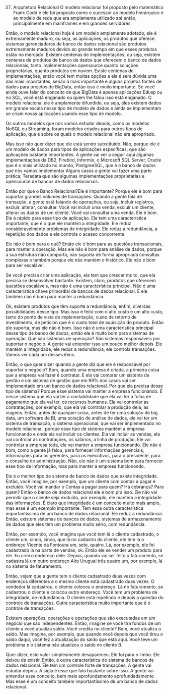 37. Arquitetura Relacional
O modelo relacional foi proposto pelo matemático Frank Codd e ele foi proposto como o sucessor ao modelo hierárquico e ao modelo de rede que era amplamente utilizado até então, principalmente em mainframes e em grandes servidores.

Então, o modelo relacional hoje é um modelo amplamente adotado, ele é extremamente maduro, ou seja, as aplicações, os produtos que oferece sistemas gerenciadores de banco de dados relacional são produtos extremamente maduros devido ao grande tempo em que esses produtos estão no mercado. Existem centenas de implementações, ou seja, existem centenas de produtos de banco de dados que oferecem o banco de dados relacionais, tanto implementações opensource quanto soluções proprietárias, quanto produtos em nuvem. Existe centenas de implementações, então você tem muitas opções e ela é sem dúvida uma das mais importantes, senão a mais importante e alguns projetos fontes de dados para projetos de BigData, então isso é muito importante.
Se você ainda ouve falar do conceito de que BigData é apenas aplicações Edusp ou no SQL, você está enganado ou quem lhe falou isso está enganado.
O modelo relacional ele é amplamente difundido, ou seja, eles existem dados em grande escala nesse tipo de modelo de dados e ainda se implementam se criam novas aplicações usando esse tipo de modelo.

Os outros modelos que nós vamos estudar depois, como os modelos NoSQL ou Streaming, foram modelos criados para outros tipos de aplicação, que é sobre os quais o modelo relacional não era apropriado.

Mas isso não quer dizer que ele está sendo substituído. Não, porque ele é um modelo de dados para tipos de aplicações específicas, que são aplicações bastante importantes. A gente vai ver a seguir aqui algumas implementações da DB2, Firebird, Informix, o Microsoft SQL Server, Oracle que é o mais utilizado no mundo, PostgreeSQL, que é o banco de dados que nós vamos implementar Alguns casos a gente vai fazer uma parte prática; Teradata que são algumas implementações proprietárias e opensource de bancos de dados relacionais.

Então por que o Banco Relacional?Ele é importante? Porque ele é bom para suportar grandes volumes de transações. Quando a gente fala de transação, a gente está falando de operações, ou seja, incluir registros, excluir, alterar, consultar. Você vai incluir uma venda, excluir um cliente, alterar os dados de um cliente.
Você vai consultar uma venda.
Ele é bom. Ele é rápido para esse tipo de aplicação. Ele tem uma característica importante, que é o que ele mantém a integridade. Ele reduz consideravelmente problemas de integridade. Ele reduz a redundância, a repetição dos dados e ele controla o acesso concorrente.

Ele não é bom para o quê? Então ele é bom para as questões transacionais, para manter a operação. Mas ele não é bom para análise de dados, porque a sua estrutura não comporta, não suporta de forma apropriada consultas complexas e também porque ele não mantém o histórico. Ele não é bom para ser escalável.

Se você precisa criar uma aplicação, ela tem que crescer muito, que ela precisa se desenvolver bastante. Existem, claro, produtos que oferecem questões escaláveis, mas não é uma característica principal. Não é uma característica chave primordial de bancos de dados relacional. E ele também não é bom para manter a redundância.

Ok, existem produtos que têm suporte a redundância, enfim, diversas possibilidades desse tipo. Mas isso é feito com o alto custo e um alto custo, tanto do ponto de vista de implementação, custo de retorno de investimento, de petición que é o custo total de aquisição do produto.
Então ele suporta, mas ele não é bom. Isso não é uma característica principal desse tipo de banco de dados, então ele é muito bom para sistemas de operação. Que são sistemas de operação? São sistemas responsáveis por suportar o negócio. A gente vai entender isso um pouco melhor depois .Ele mantém a integridade, ele reduz a redundância, ele controla transações.
Vamos ver cada um desses itens.

Então, o que quer dizer quando a gente diz que ele é responsável por suportar o negócio? Bom, quando uma empresa é criada, a primeira coisa que a empresa vai fazer é contratar. E ela vai comprar um sistema de gestão e um sistema de gestão que em 99% dos casos vai ser implementado em um banco de dados relacional.
Por que ela precisa desse tipo de sistema? Porque esse sistema vai manter a empresa funcionando. É nesse sistema que ela vai ter a contabilidade que ela vai ter a folha de pagamento que ela vai ter, os recursos humanos.
Ela vai controlar as contratações, por exemplo, que ela vai controlar a produção dela, as viagens. Então, antes de qualquer coisa, antes de ter uma solução de big data, um software de BI, uma solução de análise de dados, ela vai ter um sistema de transação, o sistema operacional, que vai ser implementado no modelo relacional, porque esse tipo de sistema mantém a empresa funcionando e onde ela vai incluir os clientes.
Ela vai incluir as vendas, ela vai controlar as contratações, os salários, a linha de produção.
Ele vai controlar a empresa toda, ele vai manter a empresa funcionando. Ele não é bom, como a gente já falou, para fornecer informações gerenciais, informações para os gerentes, para os executivos, para o presidente, para o conselho de administração. Não, ele não é um sistema bom para fornecer esse tipo de informação, mas para manter a empresa funcionando.

Ele é o melhor tipo de sistema de banco de dados que existe integridade.
Então, você imagine, por exemplo, que um cliente com contas a pagar é excluído. Você vai mandar o Contas a pagar para quem? Há cobrança? Para quem? Então o banco de dados relacional ele é bom pra isso. Ele não vai permitir que o cliente seja excluído, por exemplo, ele mantém a integridade das informações. É claro que integridade é um conceito muito mais amplo, mas esse é um exemplo importante. Tem essa outra característica importantíssima de um banco de dados relacional. Ele reduz a redundância. Então, existem sistemas de bancos de dados, sistemas de armazenamento de dados que eles têm um problema muito sério, com redundância.

Então, por exemplo, você imagina que você tem lá o cliente cadastrado, o cliente um, cinco, cinco, que lá no cadastro do cliente, ele tem lá o endereço Vicente da Fontoura um, sete, quatro. Lá, por exemplo, ele foi cadastrado lá na parte de vendas, ok. Então ele se vender um produto para ele. Eu criei o endereço dele.
Depois, quando vai ser feito o faturamento, se cadastra lá um outro endereço Alto Uruguai três quatro um, por exemplo, lá no sistema de faturamento.

Então, vejam que a gente tem o cliente cadastrado duas vezes com endereços diferentes e o mesmo cliente está cadastrado duas vezes. O vendedor lá cadastrou, o cliente colocou o endereço. Lá no faturamento, se cadastrou o cliente e colocou outro endereço. Você tem um problema de integridade, de redundância. O cliente está repetindo e depois a questão do controle de transações. Outra característica muito importante que é o controle de transações.

Existem operações, operações e operações que são executadas em um negócio que são independentes. Então, imagine se você tira fundos de um cliente a você atualiza saldo.
Você credita no cliente? Bem, você atualiza o saldo. Mas imagine, por exemplo, que quando você depois que você tirou o saldo daqui, você fez a atualização do saldo que está aqui. Você teve um problema e o sistema não atualizou o saldo no cliente B.

Quer dizer, este valor simplesmente desapareceu. Ele foi para o limbo. Ele deixou de existir. Então, é outra característica do sistema de bancos de dados relacional.
Ele tem um controle forte de transações. A gente vai estudar depois. A sigla é esse que fala bastante sobre isso. A gente vai entender esse conceito, bem mais aprofundamento aprofundadamente. Mas esse é um conceito também importantíssimo de um banco de dados relacional.